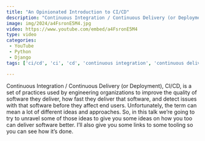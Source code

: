 ```yaml
---
title: "An Opinionated Introduction to CI/CD"
description: "Continuous Integration / Continuous Delivery (or Deployment), CI/CD, is a set of practices used by engineering organizations to improve the quality of software they deliver, how fast they deliver that software, and detect issues with that software before they affect end users. Unfortunately, the term can mean a lot of different ideas and approaches. So, in this talk we’re going to try to unravel some of those ideas to give you some ideas on how you too can deliver software better. I’ll also give you some links to some tooling so you can see how it’s done."
image: img/2024/a4FsronE5M4.jpg
video: https://www.youtube.com/embed/a4FsronE5M4
type: video
categories:
 - YouTube
 - Python
 - Django
tags: ['ci/cd', 'ci', 'cd', 'continuous integration', 'continuous delivery', 'continuous deployment', 'sdlc', 'artifacts']

---
```


Continuous Integration / Continuous Delivery (or Deployment), CI/CD, is a set of practices used by engineering organizations to improve the quality of software they deliver, how fast they deliver that software, and detect issues with that software before they affect end users. Unfortunately, the term can mean a lot of different ideas and approaches. So, in this talk we’re going to try to unravel some of those ideas to give you some ideas on how you too can deliver software better. I’ll also give you some links to some tooling so you can see how it’s done.
